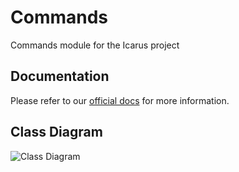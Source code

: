 # Commands
Commands module for the Icarus project

## Documentation
Please refer to our [official docs](https://altv-icarus.github.io/docs/index.html) for more information.

## Class Diagram
![Class Diagram](https://altv-icarus.github.io/docs/images/commands-module.png)
